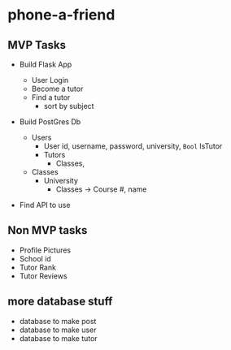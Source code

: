 # phone-a-friend

## MVP Tasks
* Build Flask App
    * User Login
    * Become a tutor
    * Find a tutor
        * sort by subject 

* Build PostGres Db
    * Users
        * User id, username, password, university, `Bool` IsTutor
        * Tutors 
            * Classes, 
    * Classes
        * University
            * Classes -> Course #, name
    
* Find API to use


## Non MVP tasks
* Profile Pictures
* School id
* Tutor Rank
* Tutor Reviews

## more database stuff
* database to make post
* database to make user
* database to make tutor